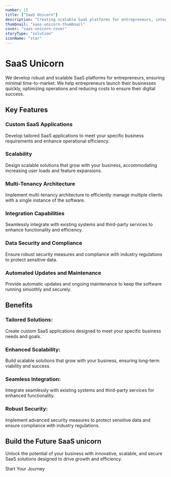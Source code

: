 ```yaml
---
number: 15
title: ["SaaS Unicorn"]
description: "Creating scalable SaaS platforms for entrepreneurs, integrating advanced technologies, reducing costs, and ensuring rapid time-to-market."
thumbnail: "saas-unicorn-thumbnail"
cover: "saas-unicorn-cover"
storyType: "solution"
iconName: "star"
---
```


# SaaS Unicorn

We develop robust and scalable SaaS platforms for entrepreneurs, ensuring minimal time-to-market. We help entrepreneurs launch their businesses quickly, optimizing operations and reducing costs to ensure their digital success.

## Key Features

### **Custom SaaS Applications**

Develop tailored SaaS applications to meet your specific business requirements and enhance operational efficiency.

### **Scalability**

Design scalable solutions that grow with your business, accommodating increasing user loads and feature expansions.

### **Multi-Tenancy Architecture**

Implement multi-tenancy architecture to efficiently manage multiple clients with a single instance of the software.

### **Integration Capabilities**

Seamlessly integrate with existing systems and third-party services to enhance functionality and efficiency.

### **Data Security and Compliance**

Ensure robust security measures and compliance with industry regulations to protect sensitive data.

### **Automated Updates and Maintenance**

Provide automatic updates and ongoing maintenance to keep the software running smoothly and securely.

## Benefits

### Tailored Solutions:

Create custom SaaS applications designed to meet your specific business needs and goals.

### Enhanced Scalability:

Build scalable solutions that grow with your business, ensuring long-term viability and success.

### Seamless Integration:

Integrate seamlessly with existing systems and third-party services for enhanced functionality.

### Robust Security:

Implement advanced security measures to protect sensitive data and ensure compliance with industry regulations.

## Build the Future SaaS unicorn

Unlock the potential of your business with innovative, scalable, and secure SaaS solutions designed to drive growth and efficiency.

Start Your Journey
